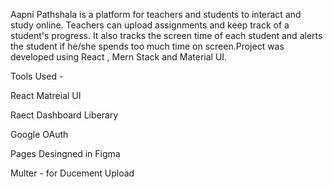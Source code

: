 Aapni Pathshala is a platform for teachers and students to interact and study online. Teachers can upload assignments and keep track of a student's progress. It also tracks the screen time of each student and alerts the student if he/she spends too much time on screen.Project was developed using React , Mern Stack and Material UI.

Tools Used -

React
Matreial UI

Raect Dashboard Liberary

Google OAuth

Pages Desingned in Figma

Multer - for Ducement Upload

